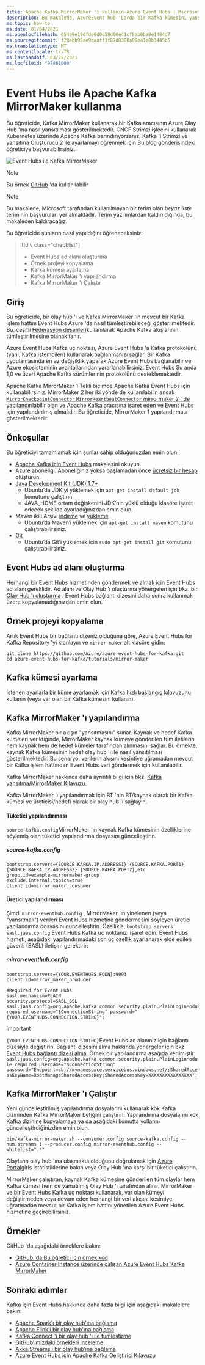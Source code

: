 ```yaml
---
title: Apache Kafka MirrorMaker 'ı kullanın-Azure Event Hubs | Microsoft Docs
description: Bu makalede, AzureEvent hub 'Larda bir Kafka kümesini yansıtmak için Kafka MirrorMaker 'ın nasıl kullanılacağı hakkında bilgi verilmektedir.
ms.topic: how-to
ms.date: 01/04/2021
ms.openlocfilehash: 654e9e19dfde0d0c58d00e41cf8ab0ba8e1484d7
ms.sourcegitcommit: f28ebb95ae9aaaff3f87d8388a09b41e0b3445b5
ms.translationtype: MT
ms.contentlocale: tr-TR
ms.lasthandoff: 03/29/2021
ms.locfileid: "97861000"
---
```

# <a name="use-apache-kafka-mirrormaker-with-event-hubs"></a>Event Hubs ile Apache Kafka MirrorMaker kullanma

Bu öğreticide, Kafka MirrorMaker kullanarak bir Kafka aracısının Azure Olay Hub 'ına nasıl yansıtılması gösterilmektedir. CNCF Strimzi işlecini kullanarak Kubernetes üzerinde Apache Kafka barındırıyorsanız, Kafka 'i Strimzi ve yansıtma Oluşturucu 2 ile ayarlamayı öğrenmek için [Bu blog gönderisindeki](https://strimzi.io/blog/2020/06/09/mirror-maker-2-eventhub/) öğreticiye başvurabilirsiniz. 

   ![Event Hubs ile Kafka MirrorMaker](./media/event-hubs-kafka-mirror-maker-tutorial/evnent-hubs-mirror-maker1.png)

> [!NOTE]
> Bu örnek [GitHub](https://github.com/Azure/azure-event-hubs-for-kafka/tree/master/tutorials/mirror-maker) 'da kullanılabilir

> [!NOTE]
> Bu makalede, Microsoft tarafından kullanılmayan bir terim olan *beyaz liste* teriminin başvuruları yer almaktadır. Terim yazılımlardan kaldırıldığında, bu makaleden kaldıracağız.

Bu öğreticide şunların nasıl yapıldığını öğreneceksiniz:
> [!div class="checklist"]
> * Event Hubs ad alanı oluşturma
> * Örnek projeyi kopyalama
> * Kafka kümesi ayarlama
> * Kafka MirrorMaker 'ı yapılandırma
> * Kafka MirrorMaker 'ı Çalıştır

## <a name="introduction"></a>Giriş
Bu öğreticide, bir olay hub 'ı ve Kafka MirrorMaker 'ın mevcut bir Kafka işlem hattını Event Hubs Azure 'da nasıl tümleştirebileceği gösterilmektedir. Bu, çeşitli [Federasyon desenleri](event-hubs-federation-overview.md)kullanılarak Apache Kafka akışlarının tümleştirilmesine olanak tanır. 

Azure Event Hubs Kafka uç noktası, Azure Event Hubs 'a Kafka protokolünü (yani, Kafka istemcileri) kullanarak bağlanmanızı sağlar. Bir Kafka uygulamasında en az değişiklik yaparak Azure Event Hubs bağlanabilir ve Azure ekosisteminin avantajlarından yararlanabilirsiniz. Event Hubs Şu anda 1,0 ve üzeri Apache Kafka sürümlerinin protokolünü desteklemektedir.

Apache Kafka MirrorMaker 1 Tekli biçimde Apache Kafka Event Hubs için kullanabilirsiniz. MirrorMaker 2 her iki yönde de kullanılabilir, ancak [ `MirrorCheckpointConnector` `MirrorHeartbeatConnector` mirrormaker 2 ' de yapılandırılabilir olan ve](https://cwiki.apache.org/confluence/display/KAFKA/KIP-382%3A+MirrorMaker+2.0) Apache Kafka aracısına işaret eden ve Event Hubs için yapılandırılmış olmalıdır. Bu öğreticide, MirrorMaker 1 yapılandırması gösterilmektedir.

## <a name="prerequisites"></a>Önkoşullar

Bu öğreticiyi tamamlamak için şunlar sahip olduğunuzdan emin olun:

* [Apache Kafka için Event Hubs](event-hubs-for-kafka-ecosystem-overview.md) makalesini okuyun. 
* Azure aboneliği. Aboneliğiniz yoksa başlamadan önce [ücretsiz bir hesap](https://azure.microsoft.com/free/?ref=microsoft.com&utm_source=microsoft.com&utm_medium=docs&utm_campaign=visualstudio) oluşturun.
* [Java Development Kit (JDK) 1.7+](/azure/developer/java/fundamentals/java-jdk-long-term-support)
    * Ubuntu’da JDK’yi yüklemek için `apt-get install default-jdk` komutunu çalıştırın.
    * JAVA_HOME ortam değişkenini JDK’nin yüklü olduğu klasöre işaret edecek şekilde ayarladığınızdan emin olun.
* Maven ikili Arşivi [indirme](https://maven.apache.org/download.cgi) ve [yükleme](https://maven.apache.org/install.html)
    * Ubuntu’da Maven’i yüklemek için `apt-get install maven` komutunu çalıştırabilirsiniz.
* [Git](https://www.git-scm.com/downloads)
    * Ubuntu’da Git’i yüklemek için `sudo apt-get install git` komutunu çalıştırabilirsiniz.

## <a name="create-an-event-hubs-namespace"></a>Event Hubs ad alanı oluşturma

Herhangi bir Event Hubs hizmetinden göndermek ve almak için Event Hubs ad alanı gereklidir. Ad alanı ve Olay Hub 'ı oluşturma yönergeleri için bkz. bir [Olay Hub 'ı oluşturma](event-hubs-create.md) . Event Hubs bağlantı dizesini daha sonra kullanmak üzere kopyalamadığınızdan emin olun.

## <a name="clone-the-example-project"></a>Örnek projeyi kopyalama

Artık Event Hubs bir bağlantı dizeniz olduğuna göre, Azure Event Hubs for Kafka Repository 'yi klonlayın ve `mirror-maker` alt klasöre gidin:

```shell
git clone https://github.com/Azure/azure-event-hubs-for-kafka.git
cd azure-event-hubs-for-kafka/tutorials/mirror-maker
```

## <a name="set-up-a-kafka-cluster"></a>Kafka kümesi ayarlama

İstenen ayarlarla bir küme ayarlamak için [Kafka hızlı başlangıç kılavuzunu](https://kafka.apache.org/quickstart) kullanın (veya var olan bir Kafka kümesini kullanın).

## <a name="configure-kafka-mirrormaker"></a>Kafka MirrorMaker 'ı yapılandırma

Kafka MirrorMaker bir akışın "yansıtmasını" sunar. Kaynak ve hedef Kafka kümeleri verildiğinde, MirrorMaker kaynak kümeye gönderilen tüm iletilerin hem kaynak hem de hedef kümeler tarafından alınmasını sağlar. Bu örnekte, kaynak Kafka kümesinin hedef olay hub 'ı ile nasıl yansıtılması gösterilmektedir. Bu senaryo, verilerin akışını kesintiye uğramadan mevcut bir Kafka işlem hattından Event Hubs veri göndermek için kullanılabilir. 

Kafka MirrorMaker hakkında daha ayrıntılı bilgi için bkz. [Kafka yansıtma/MirrorMaker Kılavuzu](https://cwiki.apache.org/confluence/pages/viewpage.action?pageId=27846330).

Kafka MirrorMaker 'ı yapılandırmak için BT 'nin BT/kaynak olarak bir Kafka kümesi ve üreticisi/hedefi olarak bir olay hub 'ı sağlayın.

#### <a name="consumer-configuration"></a>Tüketici yapılandırması

`source-kafka.config`MirrorMaker 'ın kaynak Kafka kümesinin özelliklerine söylemiş olan tüketici yapılandırma dosyasını güncelleştirin.

##### <a name="source-kafkaconfig"></a>source-kafka.config

```
bootstrap.servers={SOURCE.KAFKA.IP.ADDRESS1}:{SOURCE.KAFKA.PORT1},{SOURCE.KAFKA.IP.ADDRESS2}:{SOURCE.KAFKA.PORT2},etc
group.id=example-mirrormaker-group
exclude.internal.topics=true
client.id=mirror_maker_consumer
```

#### <a name="producer-configuration"></a>Üretici yapılandırması

Şimdi `mirror-eventhub.config` , MirrorMaker 'ın yinelenen (veya "yansıtmalı") verileri Event Hubs hizmetine göndermesini söyleyen üretici yapılandırma dosyasını güncelleştirin. Özellikle, `bootstrap.servers` `sasl.jaas.config` Event Hubs Kafka uç noktanızı işaret edin. Event Hubs hizmeti, aşağıdaki yapılandırmadaki son üç özellik ayarlanarak elde edilen güvenli (SASL) iletişim gerektirir: 

##### <a name="mirror-eventhubconfig"></a>mirror-eventhub.config

```
bootstrap.servers={YOUR.EVENTHUBS.FQDN}:9093
client.id=mirror_maker_producer

#Required for Event Hubs
sasl.mechanism=PLAIN
security.protocol=SASL_SSL
sasl.jaas.config=org.apache.kafka.common.security.plain.PlainLoginModule required username="$ConnectionString" password="{YOUR.EVENTHUBS.CONNECTION.STRING}";
```

> [!IMPORTANT]
> `{YOUR.EVENTHUBS.CONNECTION.STRING}`Event Hubs ad alanınız için bağlantı dizesiyle değiştirin. Bağlantı dizesini alma hakkında yönergeler için bkz. [Event Hubs bağlantı dizesi alma](event-hubs-get-connection-string.md). Örnek bir yapılandırma aşağıda verilmiştir: `sasl.jaas.config=org.apache.kafka.common.security.plain.PlainLoginModule required username="$ConnectionString" password="Endpoint=sb://mynamespace.servicebus.windows.net/;SharedAccessKeyName=RootManageSharedAccessKey;SharedAccessKey=XXXXXXXXXXXXXXXX";`

## <a name="run-kafka-mirrormaker"></a>Kafka MirrorMaker 'ı Çalıştır

Yeni güncelleştirilmiş yapılandırma dosyalarını kullanarak kök Kafka dizininden Kafka MirrorMaker betiğini çalıştırın. Yapılandırma dosyalarını kök Kafka dizinine kopyalamaya ya da aşağıdaki komutta yollarını güncelleştirdiğinizden emin olun.

```shell
bin/kafka-mirror-maker.sh --consumer.config source-kafka.config --num.streams 1 --producer.config mirror-eventhub.config --whitelist=".*"
```

Olayların olay hub 'ına ulaşmakta olduğunu doğrulamak için [Azure Portal](https://azure.microsoft.com/features/azure-portal/)giriş istatistiklerine bakın veya Olay Hub 'ına karşı bir tüketici çalıştırın.

MirrorMaker çalıştıran, kaynak Kafka kümesine gönderilen tüm olaylar hem Kafka kümesi hem de yansıtılmış Olay Hub 'ı tarafından alınır. MirrorMaker ve bir Event Hubs Kafka uç noktası kullanarak, var olan kümeyi değiştirmeden veya devam eden herhangi bir veri akışını kesintiye uğratmadan mevcut bir Kafka işlem hattını yönetilen Azure Event Hubs hizmetine geçirebilirsiniz.

## <a name="samples"></a>Örnekler
GitHub 'da aşağıdaki örneklere bakın:

- [GitHub 'da Bu öğretici için örnek kod](https://github.com/Azure/azure-event-hubs-for-kafka/tree/master/tutorials/mirror-maker)
- [Azure Container Instance üzerinde çalışan Azure Event Hubs Kafka MirrorMaker](https://github.com/djrosanova/EventHubsMirrorMaker)

## <a name="next-steps"></a>Sonraki adımlar
Kafka için Event Hubs hakkında daha fazla bilgi için aşağıdaki makalelere bakın:  

- [Apache Spark'ı bir olay hub'ına bağlama](event-hubs-kafka-spark-tutorial.md)
- [Apache Flink'i bir olay hub'ına bağlama](event-hubs-kafka-flink-tutorial.md)
- [Kafka Connect 'i bir olay hub 'ı ile tümleştirme](event-hubs-kafka-connect-tutorial.md)
- [GitHub'ımızdaki örnekleri inceleme](https://github.com/Azure/azure-event-hubs-for-kafka)
- [Akka Streams’i bir olay hub’ına bağlama](event-hubs-kafka-akka-streams-tutorial.md)
- [Azure Event Hubs için Apache Kafka Geliştirici Kılavuzu](apache-kafka-developer-guide.md)